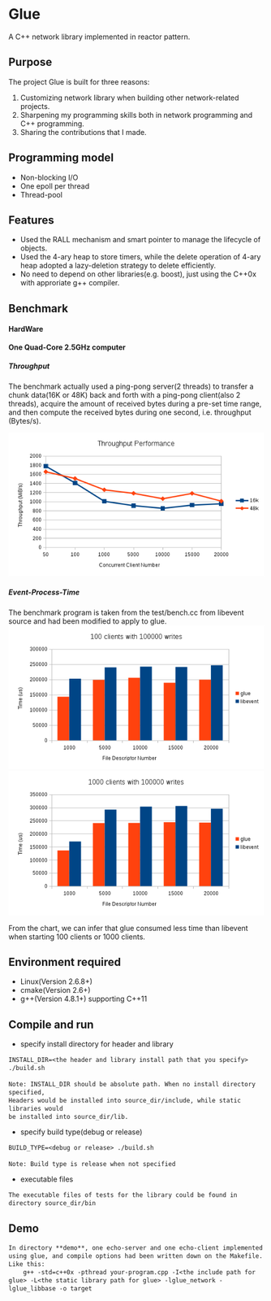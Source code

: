 Glue
=====

A C++ network library implemented in reactor pattern.

## Purpose

The project Glue is built for three reasons: 

1. Customizing network library when building other network-related projects.
2. Sharpening my programming skills both in network programming and C++ programming.
3. Sharing the contributions that I made.

## Programming model

* Non-blocking I/O
* One epoll per thread
* Thread-pool

## Features

* Used the RALL mechanism and smart pointer to manage the lifecycle of objects.
* Used the 4-ary heap to store timers, while the delete operation of 4-ary heap adopted a lazy-deletion strategy to delete efficiently.
* No need to depend on other libraries(e.g. boost), just using the C++0x with approriate g++ compiler.

## Benchmark

#### HardWare

**One Quad-Core 2.5GHz computer**

##### Throughput
The benchmark actually used a ping-pong server(2 threads) to transfer a chunk data(16K or 48K) back and forth with a ping-pong client(also 2 threads), acquire the amount of received bytes during a pre-set time range, and then compute the received bytes during one second, i.e. throughput (Bytes/s).

![](benchmark/throughput-performance.bmp)

##### Event-Process-Time
The benchmark program is taken from the test/bench.cc from libevent source and had been modified to apply to glue.
![](benchmark/event-process-100-clients.bmp)
![](benchmark/event-process-1000-clients.bmp)

From the chart, we can infer that glue consumed less time than libevent when starting 100 clients or 1000 clients.

## Environment required

* Linux(Version 2.6.8+)
* cmake(Version 2.6+)
* g\+\+(Version 4.8.1+) supporting C\+\+11

## Compile and run

- specify install directory for header and library

```
INSTALL_DIR=<the header and library install path that you specify> ./build.sh

Note: INSTALL_DIR should be absolute path. When no install directory specified, 
Headers would be installed into source_dir/include, while static libraries would
be installed into source_dir/lib.
```

- specify build type(debug or release)

```
BUILD_TYPE=<debug or release> ./build.sh

Note: Build type is release when not specified
```

- executable files

```
The executable files of tests for the library could be found in directory source_dir/bin
```

## Demo

```
In directory **demo**, one echo-server and one echo-client implemented using glue, and compile options had been written down on the Makefile. Like this:
	g++ -std=c++0x -pthread your-program.cpp -I<the include path for glue> -L<the static library path for glue> -lglue_network -lglue_libbase -o target 
```

